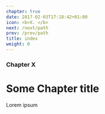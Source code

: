 ```yaml
---
chapter: true
date: 2017-02-03T17:18:42+01:00
icon: <b>X. </b>
next: /next/path
prev: /prev/path
title: index
weight: 0
---
```


### Chapter X

# Some Chapter title

Lorem ipsum
